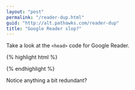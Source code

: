 ```yaml
---
layout: "post"  
permalink: "/reader-dup.html"  
guid: "http://alt.pathawks.com/reader-dup"  
title: "Google Reader slop?"  
---
```

Take a look at the `<head>` code for Google Reader.

{% highlight html %}
<link href="/reader/ui/favicon.ico" rel="SHORTCUT ICON">
<meta name="application-name" content="Google Reader">
<meta name="description" content="Get all your news and blogs in one place with Google Reader">
<meta name="application-url" content="/reader/view/">
<link rel="icon" href="/reader/ui/352024653-app-icon-32.png" sizes="32x32">
<link rel="icon" href="/reader/ui/3068170011-app-icon-64.png" sizes="64x64">
<link href="/reader/ui/favicon.ico" rel="SHORTCUT ICON">
{% endhighlight %}

Notice anything a bit redundant?
